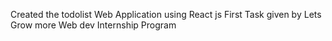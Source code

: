 Created the todolist Web Application using React js 
First Task given by Lets Grow more Web dev Internship Program
